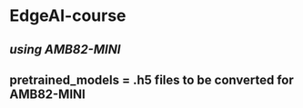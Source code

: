 # EdgeAI-course
## *using AMB82-MINI*

## pretrained_models = .h5 files to be converted for AMB82-MINI
